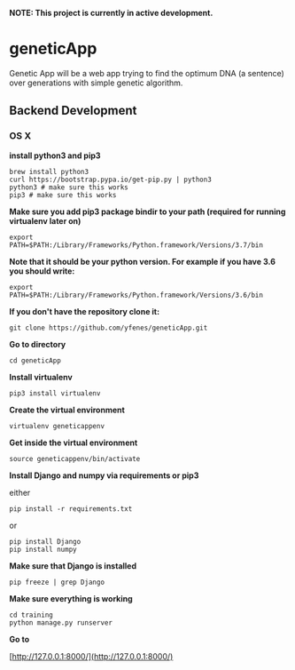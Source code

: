 **NOTE: This project is currently in active development.**

# geneticApp

Genetic App will be a web app trying to find the optimum DNA (a sentence) over generations with simple genetic algorithm.


## Backend Development

### OS X

**install python3 and pip3**
```
brew install python3
curl https://bootstrap.pypa.io/get-pip.py | python3
python3 # make sure this works
pip3 # make sure this works 
```

**Make sure you add pip3 package bindir to your path (required for running virtualenv later on)**

```
export PATH=$PATH:/Library/Frameworks/Python.framework/Versions/3.7/bin
```

**Note that it should be your python version. For example if you have 3.6 you should write:**

```
export PATH=$PATH:/Library/Frameworks/Python.framework/Versions/3.6/bin
```

**If you don't have the repository clone it:**

```
git clone https://github.com/yfenes/geneticApp.git
```

**Go to directory**

```
cd geneticApp
```

**Install virtualenv**
```
pip3 install virtualenv

```

**Create the virtual environment**

```
virtualenv geneticappenv
```

**Get inside the virtual environment**

```
source geneticappenv/bin/activate
```

**Install Django and numpy via requirements or pip3**

either

```
pip install -r requirements.txt
```

or 

```
pip install Django
pip install numpy
```


**Make sure that Django is installed**

```
pip freeze | grep Django
```


**Make sure everything is working**

```
cd training
python manage.py runserver
```

**Go to**

[http://127.0.0.1:8000/](http://127.0.0.1:8000/)


